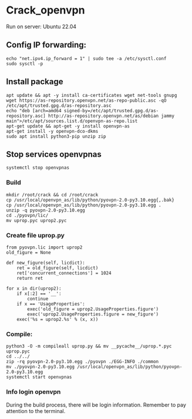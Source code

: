# Crack_openvpn

Run on server: Ubuntu 22.04

## Config IP forwarding:
```
echo "net.ipv4.ip_forward = 1" | sudo tee -a /etc/sysctl.conf
sudo sysctl -p
```

## Install package
```
apt update && apt -y install ca-certificates wget net-tools gnupg
wget https://as-repository.openvpn.net/as-repo-public.asc -qO /etc/apt/trusted.gpg.d/as-repository.asc
echo "deb [arch=amd64 signed-by=/etc/apt/trusted.gpg.d/as-repository.asc] http://as-repository.openvpn.net/as/debian jammy main">/etc/apt/sources.list.d/openvpn-as-repo.list
apt-get update && apt-get -y install openvpn-as
apt-get install -y openvpn-dco-dkms
sudo apt install python3-pip unzip zip
```

## Stop services openvpnas
```
systemctl stop openvpnas
```

### Build
```
mkdir /root/crack && cd /root/crack
cp /usr/local/openvpn_as/lib/python/pyovpn-2.0-py3.10.egg{,.bak}
cp /usr/local/openvpn_as/lib/python/pyovpn-2.0-py3.10.egg .
unzip -q pyovpn-2.0-py3.10.egg
cd ./pyovpn/lic/
mv uprop.pyc uprop2.pyc
```

### Create file uprop.py
```
from pyovpn.lic import uprop2
old_figure = None

def new_figure(self, licdict):
    ret = old_figure(self, licdict)
    ret['concurrent_connections'] = 1024
    return ret

for x in dir(uprop2):
    if x[:2] == '__':
        continue
    if x == 'UsageProperties':
        exec('old_figure = uprop2.UsageProperties.figure')
        exec('uprop2.UsageProperties.figure = new_figure')
    exec('%s = uprop2.%s' % (x, x))
```

### Compile:
```
python3 -O -m compileall uprop.py && mv __pycache__/uprop.*.pyc uprop.pyc
cd ../../
zip -rq pyovpn-2.0-py3.10.egg ./pyovpn ./EGG-INFO ./common
mv ./pyovpn-2.0-py3.10.egg /usr/local/openvpn_as/lib/python/pyovpn-2.0-py3.10.egg
systemctl start openvpnas
```

### Info login openvpn

During the build process, there will be login information. Remember to pay attention to the terminal.
